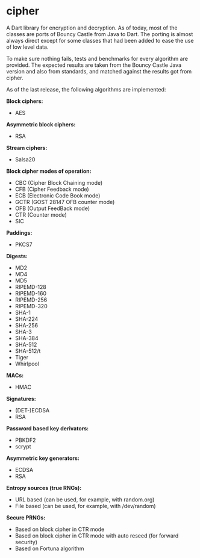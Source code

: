 cipher
======

A Dart library for encryption and decryption. As of today, most of the classes 
are ports of Bouncy Castle from Java to Dart. The porting is almost always 
direct except for some classes that had been added to ease the use of low level 
data.

To make sure nothing fails, tests and benchmarks for every algorithm are 
provided. The expected results are taken from the Bouncy Castle Java version 
and also from standards, and matched against the results got from cipher.

As of the last release, the following algorithms are implemented:


**Block ciphers:**

  * AES


**Asymmetric block ciphers:**

  * RSA


**Stream ciphers:**

  * Salsa20


**Block cipher modes of operation:**

  * CBC (Cipher Block Chaining mode)
  * CFB (Cipher Feedback mode)
  * ECB (Electronic Code Book mode)
  * GCTR (GOST 28147 OFB counter mode)
  * OFB (Output FeedBack mode)
  * CTR (Counter mode)
  * SIC


**Paddings:**

  * PKCS7 


**Digests:**

  * MD2
  * MD4
  * MD5
  * RIPEMD-128
  * RIPEMD-160
  * RIPEMD-256
  * RIPEMD-320
  * SHA-1
  * SHA-224
  * SHA-256
  * SHA-3
  * SHA-384
  * SHA-512
  * SHA-512/t
  * Tiger
  * Whirlpool


**MACs:**

  * HMAC
  
  
**Signatures:**

  * (DET-)ECDSA
  * RSA
  
  
**Password based key derivators:**

  * PBKDF2
  * scrypt
  
  
**Asymmetric key generators:**

  * ECDSA
  * RSA
  
  
**Entropy sources (true RNGs):**

  * URL based (can be used, for example, with random.org)
  * File based (can be used, for example, with /dev/random)
  
  
**Secure PRNGs:**

  * Based on block cipher in CTR mode
  * Based on block cipher in CTR mode with auto reseed (for forward security)
  * Based on Fortuna algorithm
  
  
